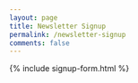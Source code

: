 ```yaml
---
layout: page
title: Newsletter Signup
permalink: /newsletter-signup
comments: false
---
```


<div class="row">
  <div class="col-md-12">
    <div class="text-center">
      {% include signup-form.html %}
    </div>
  </div>
</div>

<div style="text-align: left" class="sender-form-field" data-sender-form-id="m8jv61zeb4xwdxq90n6"></div>